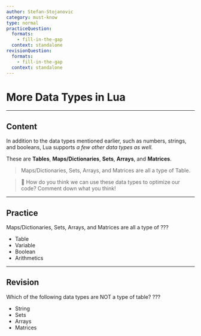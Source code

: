 ```yaml
---
author: Stefan-Stojanovic
category: must-know
type: normal
practiceQuestion:
  formats:
    - fill-in-the-gap
  context: standalone
revisionQuestion:
  formats:
    - fill-in-the-gap
  context: standalone
---
```


# More Data Types in Lua

---
## Content

In addition to the data types mentioned earlier, such as numbers, strings, and booleans, Lua supports *a few other data types as well.*

These are **Tables**, **Maps/Dictionaries**, **Sets**, **Arrays**, and **Matrices**.

> Maps/Dictionaries, Sets, Arrays, and Matrices are all a type of Table.

> 💬 How do you think we can use these data types to optimize our code? Comment down what you think!

---

## Practice

Maps/Dictionaries, Sets, Arrays, and Matrices are all a type of ???

- Table
- Variable
- Boolean
- Arithmetics

---

## Revision

Which of the following data types are NOT a type of table? ???

- String
- Sets
- Arrays
- Matrices